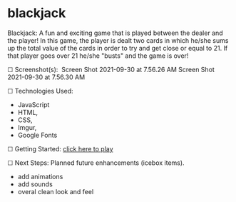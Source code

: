 # blackjack
Blackjack: A fun and exciting game that is played between the dealer and the player!  In this game, the player is dealt two cards in which he/she sums up the total value of the cards in order to try and get close or equal to 21.  If that player goes over 21 he/she "busts" and the game is over!


☐ Screenshot(s): 
Screen Shot 2021-09-30 at 7.56.26 AM
Screen Shot 2021-09-30 at 7.56.30 AM

☐ Technologies Used: 
- JavaScript
- HTML, 
- CSS, 
- Imgur, 
- Google Fonts

☐ Getting Started: 
[click here to play](https://paolo249.github.io/blackjack/)


☐ Next Steps: Planned future enhancements (icebox items).
- add animations 
- add sounds
- overal clean look and feel
